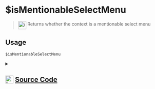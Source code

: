 # $isMentionableSelectMenu
> <img align="top" src="https://upload.wikimedia.org/wikipedia/commons/thumb/e/e4/Infobox_info_icon.svg/160px-Infobox_info_icon.svg.png?20150409153300" alt="image" width="25" height="auto"> Returns whether the context is a mentionable select menu
## Usage
```
$isMentionableSelectMenu
```
<details>
<summary>
    
## <img align="top" src="https://cdn4.iconfinder.com/data/icons/iconsimple-logotypes/512/github-512.png" alt="image" width="25" height="auto">  [Source Code](https://github.com/tryforge/ForgeScript-V2/blob/main/src/native/isMentionableSelectMenu.ts)
    
</summary>
    
```ts
import { NativeFunction, Return } from "../structures"

export default new NativeFunction({
    name: "$isMentionableSelectMenu",
    version: "1.0.0",
    description: "Returns whether the context is a mentionable select menu",
    unwrap: false,
    execute(ctx) {
        return Return.success(Boolean(ctx.interaction?.isMentionableSelectMenu()))
    },
})
```
    
</details>